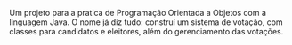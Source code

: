 Um projeto para a pratica de Programação Orientada a Objetos com a linguagem Java. O nome já diz tudo: construí um sistema de votação, com classes para candidatos e eleitores, além do gerenciamento das votações.
